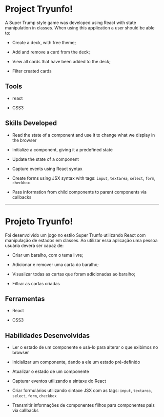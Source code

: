 # Project Tryunfo!

A Super Trump style game was developed using React with state manipulation in classes. When using this application a user should be able to:

  * Create a deck, with free theme;

  * Add and remove a card from the deck;

  * View all cards that have been added to the deck;

  * Filter created cards


## Tools

  * react

  * CSS3


  ## Skills Developed

  * Read the state of a component and use it to change what we display in the browser

  * Initialize a component, giving it a predefined state

  * Update the state of a component

  * Capture events using React syntax

  * Create forms using JSX syntax with tags: `input`, `textarea`, `select`, `form`, `checkbox`

  * Pass information from child components to parent components via callbacks

---------------------------------------------------------------------------------------------------------

# Projeto Tryunfo!

Foi desenvolvido um jogo no estilo Super Trunfo utilizando React com manipulação de estados em classes. Ao utilizar essa aplicação uma pessoa usuária deverá ser capaz de:

  * Criar um baralho, com o tema livre;

  * Adicionar e remover uma carta do baralho;

  * Visualizar todas as cartas que foram adicionadas ao baralho;

  * Filtrar as cartas criadas


## Ferramentas

  * React

  * CSS3


  ## Habilidades Desenvolvidas

  * Ler o estado de um componente e usá-lo para alterar o que exibimos no browser

  * Inicializar um componente, dando a ele um estado pré-definido

  * Atualizar o estado de um componente

  * Capturar eventos utilizando a sintaxe do React

  * Criar formulários utilizando sintaxe JSX com as tags: `input`, `textarea`, `select`, `form`, `checkbox`

  * Transmitir informações de componentes filhos para componentes pais via callbacks

